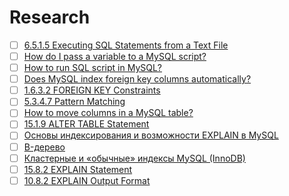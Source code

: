 # Research

- [ ] [6.5.1.5 Executing SQL Statements from a Text File](https://dev.mysql.com/doc/refman/8.0/en/mysql-batch-commands.html)
- [ ] [How do I pass a variable to a MySQL script?](https://www.tutorialspoint.com/how-do-i-pass-a-variable-to-a-mysql-script)
- [ ] [How to run SQL script in MySQL?](https://stackoverflow.com/questions/8940230/how-to-run-sql-script-in-mysql)
- [ ] [Does MySQL index foreign key columns automatically?](https://stackoverflow.com/questions/304317/does-mysql-index-foreign-key-columns-automatically)
- [ ] [1.6.3.2 FOREIGN KEY Constraints](https://dev.mysql.com/doc/refman/8.0/en/constraint-foreign-key.html#:~:text=MySQL%20requires%20that%20foreign%20key,column%2C%20an%20index%20is%20created.)
- [ ] [5.3.4.7 Pattern Matching](https://dev.mysql.com/doc/refman/8.0/en/pattern-matching.html)
- [ ] [How to move columns in a MySQL table?](https://stackoverflow.com/questions/6805426/how-to-move-columns-in-a-mysql-table)
- [ ] [15.1.9 ALTER TABLE Statement](https://dev.mysql.com/doc/refman/8.0/en/alter-table.html)
- [ ] [Основы индексирования и возможности EXPLAIN в MySQL](https://highload.guide/blog/basics_indexing.html)
- [ ] [B-дерево](https://ru.wikipedia.org/wiki/B-%D0%B4%D0%B5%D1%80%D0%B5%D0%B2%D0%BE)
- [ ] [Кластерные и «обычные» индексы MySQL (InnoDB)](https://habr.com/ru/articles/141767/)
- [ ] [15.8.2 EXPLAIN Statement](https://dev.mysql.com/doc/refman/8.0/en/explain.html)
- [ ] [10.8.2 EXPLAIN Output Format](https://dev.mysql.com/doc/refman/8.0/en/explain-output.html)
